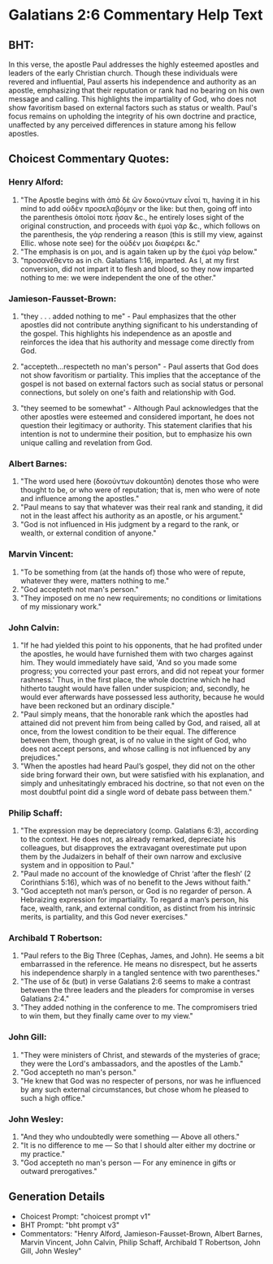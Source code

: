 # Galatians 2:6 Commentary Help Text

## BHT:
In this verse, the apostle Paul addresses the highly esteemed apostles and leaders of the early Christian church. Though these individuals were revered and influential, Paul asserts his independence and authority as an apostle, emphasizing that their reputation or rank had no bearing on his own message and calling. This highlights the impartiality of God, who does not show favoritism based on external factors such as status or wealth. Paul's focus remains on upholding the integrity of his own doctrine and practice, unaffected by any perceived differences in stature among his fellow apostles.

## Choicest Commentary Quotes:
### Henry Alford:
1. "The Apostle begins with ἀπὸ δὲ ῶν δοκούντων εἶναί τι, having it in his mind to add οὐδὲν προσελαβόμην or the like: but then, going off into the parenthesis ὁποῖοί ποτε ἦσαν &c., he entirely loses sight of the original construction, and proceeds with ἐμοὶ γάρ &c., which follows on the parenthesis, the γάρ rendering a reason (this is still my view, against Ellic. whose note see) for the οὐδέν μοι διαφέρει &c."
2. "The emphasis is on μοι, and is again taken up by the ἐμοὶ γάρ below."
3. "προσανέθεντο as in ch. Galatians 1:16, imparted. As I, at my first conversion, did not impart it to flesh and blood, so they now imparted nothing to me: we were independent the one of the other."

### Jamieson-Fausset-Brown:
1. "they . . . added nothing to me" - Paul emphasizes that the other apostles did not contribute anything significant to his understanding of the gospel. This highlights his independence as an apostle and reinforces the idea that his authority and message come directly from God.

2. "accepteth...respecteth no man's person" - Paul asserts that God does not show favoritism or partiality. This implies that the acceptance of the gospel is not based on external factors such as social status or personal connections, but solely on one's faith and relationship with God.

3. "they seemed to be somewhat" - Although Paul acknowledges that the other apostles were esteemed and considered important, he does not question their legitimacy or authority. This statement clarifies that his intention is not to undermine their position, but to emphasize his own unique calling and revelation from God.

### Albert Barnes:
1. "The word used here (δοκούντων dokountōn) denotes those who were thought to be, or who were of reputation; that is, men who were of note and influence among the apostles."
2. "Paul means to say that whatever was their real rank and standing, it did not in the least affect his authority as an apostle, or his argument."
3. "God is not influenced in His judgment by a regard to the rank, or wealth, or external condition of anyone."

### Marvin Vincent:
1. "To be something from (at the hands of) those who were of repute, whatever they were, matters nothing to me." 
2. "God accepteth not man's person." 
3. "They imposed on me no new requirements; no conditions or limitations of my missionary work."

### John Calvin:
1. "If he had yielded this point to his opponents, that he had profited under the apostles, he would have furnished them with two charges against him. They would immediately have said, 'And so you made some progress; you corrected your past errors, and did not repeat your former rashness.' Thus, in the first place, the whole doctrine which he had hitherto taught would have fallen under suspicion; and, secondly, he would ever afterwards have possessed less authority, because he would have been reckoned but an ordinary disciple."
2. "Paul simply means, that the honorable rank which the apostles had attained did not prevent him from being called by God, and raised, all at once, from the lowest condition to be their equal. The difference between them, though great, is of no value in the sight of God, who does not accept persons, and whose calling is not influenced by any prejudices."
3. "When the apostles had heard Paul’s gospel, they did not on the other side bring forward their own, but were satisfied with his explanation, and simply and unhesitatingly embraced his doctrine, so that not even on the most doubtful point did a single word of debate pass between them."

### Philip Schaff:
1. "The expression may be depreciatory (comp. Galatians 6:3), according to the context. He does not, as already remarked, depreciate his colleagues, but disapproves the extravagant overestimate put upon them by the Judaizers in behalf of their own narrow and exclusive system and in opposition to Paul."
2. "Paul made no account of the knowledge of Christ ‘after the flesh’ (2 Corinthians 5:16), which was of no benefit to the Jews without faith."
3. "God accepteth not man’s person, or God is no regarder of person. A Hebraizing expression for impartiality. To regard a man’s person, his face, wealth, rank, and external condition, as distinct from his intrinsic merits, is partiality, and this God never exercises."

### Archibald T Robertson:
1. "Paul refers to the Big Three (Cephas, James, and John). He seems a bit embarrassed in the reference. He means no disrespect, but he asserts his independence sharply in a tangled sentence with two parentheses."
2. "The use of δε (but) in verse Galatians 2:6 seems to make a contrast between the three leaders and the pleaders for compromise in verses Galatians 2:4."
3. "They added nothing in the conference to me. The compromisers tried to win them, but they finally came over to my view."

### John Gill:
1. "They were ministers of Christ, and stewards of the mysteries of grace; they were the Lord's ambassadors, and the apostles of the Lamb."
2. "God accepteth no man's person."
3. "He knew that God was no respecter of persons, nor was he influenced by any such external circumstances, but chose whom he pleased to such a high office."

### John Wesley:
1. "And they who undoubtedly were something — Above all others." 
2. "It is no difference to me — So that I should alter either my doctrine or my practice." 
3. "God accepteth no man's person — For any eminence in gifts or outward prerogatives."


## Generation Details
- Choicest Prompt: "choicest prompt v1"
- BHT Prompt: "bht prompt v3"
- Commentators: "Henry Alford, Jamieson-Fausset-Brown, Albert Barnes, Marvin Vincent, John Calvin, Philip Schaff, Archibald T Robertson, John Gill, John Wesley"
